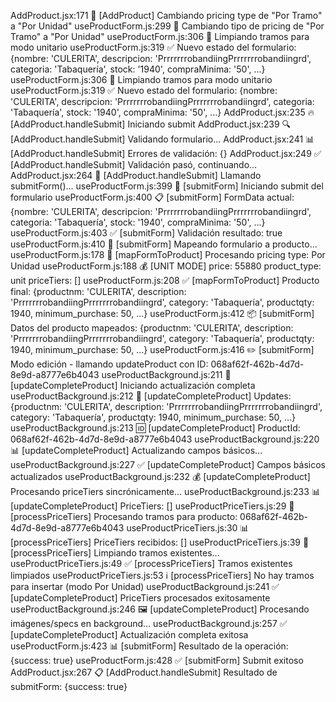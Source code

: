 AddProduct.jsx:171 🔄 [AddProduct] Cambiando pricing type de "Por Tramo" a "Por Unidad"
useProductForm.js:299 🔄 Cambiando tipo de pricing de "Por Tramo" a "Por Unidad"
useProductForm.js:306 🧹 Limpiando tramos para modo unitario
useProductForm.js:319 ✅ Nuevo estado del formulario: {nombre: 'CULERITA', descripcion: 'PrrrrrrrobandiingPrrrrrrrobandiingrd', categoria: 'Tabaquería', stock: '1940', compraMinima: '50', …}
useProductForm.js:306 🧹 Limpiando tramos para modo unitario
useProductForm.js:319 ✅ Nuevo estado del formulario: {nombre: 'CULERITA', descripcion: 'PrrrrrrrobandiingPrrrrrrrobandiingrd', categoria: 'Tabaquería', stock: '1940', compraMinima: '50', …}
AddProduct.jsx:235 🔥 [AddProduct.handleSubmit] Iniciando submit
AddProduct.jsx:239 🔍 [AddProduct.handleSubmit] Validando formulario...
AddProduct.jsx:241 📊 [AddProduct.handleSubmit] Errores de validación: {}
AddProduct.jsx:249 ✅ [AddProduct.handleSubmit] Validación pasó, continuando...
AddProduct.jsx:264 💾 [AddProduct.handleSubmit] Llamando submitForm()...
useProductForm.js:399 🚀 [submitForm] Iniciando submit del formulario
useProductForm.js:400 📋 [submitForm] FormData actual: {nombre: 'CULERITA', descripcion: 'PrrrrrrrobandiingPrrrrrrrobandiingrd', categoria: 'Tabaquería', stock: '1940', compraMinima: '50', …}
useProductForm.js:403 ✅ [submitForm] Validación resultado: true
useProductForm.js:410 🔄 [submitForm] Mapeando formulario a producto...
useProductForm.js:178 🔧 [mapFormToProduct] Procesando pricing type: Por Unidad
useProductForm.js:188 💰 [UNIT MODE] price: 55880 product_type: unit priceTiers: []
useProductForm.js:208 ✅ [mapFormToProduct] Producto final: {productnm: 'CULERITA', description: 'PrrrrrrrobandiingPrrrrrrrobandiingrd', category: 'Tabaquería', productqty: 1940, minimum_purchase: 50, …}
useProductForm.js:412 📦 [submitForm] Datos del producto mapeados: {productnm: 'CULERITA', description: 'PrrrrrrrobandiingPrrrrrrrobandiingrd', category: 'Tabaquería', productqty: 1940, minimum_purchase: 50, …}
useProductForm.js:416 ✏️  [submitForm] Modo edición - llamando updateProduct con ID: 068af62f-462b-4d7d-8e9d-a8777e6b4043
useProductBackground.js:211 🔄 [updateCompleteProduct] Iniciando actualización completa
useProductBackground.js:212 📝 [updateCompleteProduct] Updates: {productnm: 'CULERITA', description: 'PrrrrrrrobandiingPrrrrrrrobandiingrd', category: 'Tabaquería', productqty: 1940, minimum_purchase: 50, …}
useProductBackground.js:213 🆔 [updateCompleteProduct] ProductId: 068af62f-462b-4d7d-8e9d-a8777e6b4043
useProductBackground.js:220 📊 [updateCompleteProduct] Actualizando campos básicos...
useProductBackground.js:227 ✅ [updateCompleteProduct] Campos básicos actualizados
useProductBackground.js:232 💰 [updateCompleteProduct] Procesando priceTiers sincrónicamente...
useProductBackground.js:233 📊 [updateCompleteProduct] PriceTiers: []
useProductPriceTiers.js:29 🔧 [processPriceTiers] Procesando tramos para producto: 068af62f-462b-4d7d-8e9d-a8777e6b4043
useProductPriceTiers.js:30 📊 [processPriceTiers] PriceTiers recibidos: []
useProductPriceTiers.js:39 🧹 [processPriceTiers] Limpiando tramos existentes...
useProductPriceTiers.js:49 ✅ [processPriceTiers] Tramos existentes limpiados
useProductPriceTiers.js:53 ℹ️  [processPriceTiers] No hay tramos para insertar (modo Por Unidad)
useProductBackground.js:241 ✅ [updateCompleteProduct] PriceTiers procesados exitosamente
useProductBackground.js:246 🖼️ [updateCompleteProduct] Procesando imágenes/specs en background...
useProductBackground.js:257 ✅ [updateCompleteProduct] Actualización completa exitosa
useProductForm.js:423 📊 [submitForm] Resultado de la operación: {success: true}
useProductForm.js:428 ✅ [submitForm] Submit exitoso
AddProduct.jsx:267 📋 [AddProduct.handleSubmit] Resultado de submitForm: {success: true}
